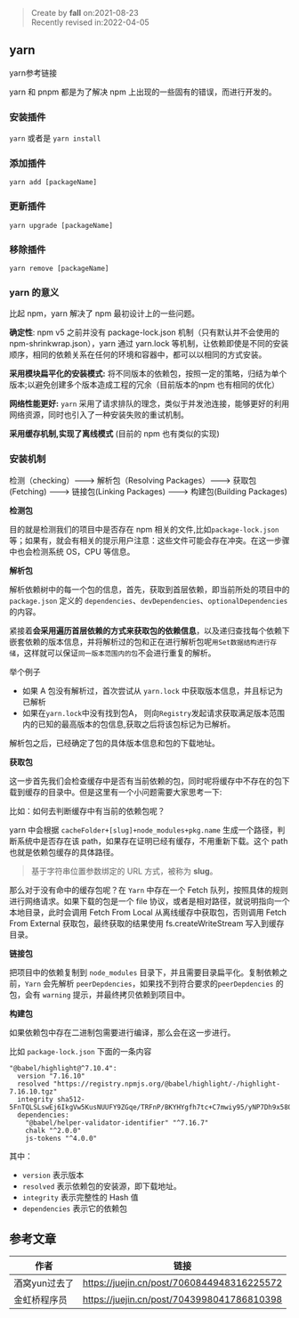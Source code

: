 > Create by **fall** on:2021-08-23<br/>
> Recently revised in:2022-04-05

## yarn 

yarn参考链接

yarn 和 pnpm 都是为了解决 npm 上出现的一些固有的错误，而进行开发的。

### 安装插件

`yarn` 或者是 `yarn install`

### 添加插件

`yarn add [packageName]`

### 更新插件

`yarn upgrade [packageName]`

### 移除插件

`yarn remove [packageName]`

### yarn 的意义

比起 npm，yarn 解决了 npm 最初设计上的一些问题。

**确定性**: npm v5 之前并没有 package-lock.json 机制（只有默认并不会使用的 npm-shrinkwrap.json），yarn 通过 yarn.lock 等机制，让依赖即使是不同的安装顺序，相同的依赖关系在任何的环境和容器中，都可以以相同的方式安装。

**采用模块扁平化的安装模式:** 将不同版本的依赖包，按照一定的策略，归结为单个版本;以避免创建多个版本造成工程的冗余（目前版本的npm 也有相同的优化）

**网络性能更好:** `yarn` 采用了请求排队的理念，类似于并发池连接，能够更好的利用网络资源，同时也引入了一种安装失败的重试机制。

**采用缓存机制,实现了离线模式** (目前的 npm 也有类似的实现)

### 安装机制

检测（checking）---> 解析包（Resolving Packages）---> 获取包(Fetching) ---> 链接包(Linking Packages) ---> 构建包(Building Packages)

**检测包**

目的就是检测我们的项目中是否存在 npm 相关的文件,比如`package-lock.json`等；如果有，就会有相关的提示用户注意：这些文件可能会存在冲突。在这一步骤中也会检测系统 OS，CPU 等信息。

**解析包**

解析依赖树中的每一个包的信息，首先，获取到首层依赖，即当前所处的项目中的 `package.json` 定义的 `dependencies`、`devDependencies`、`optionalDependencies` 的内容。

紧接着**会采用遍历首层依赖的方式来获取包的依赖信息**，以及递归查找每个依赖下嵌套依赖的版本信息，并将解析过的包和正在进行解析包呢`用Set数据结构进行存储`，这样就可以保证`同一版本范围内的包`不会进行重复的解析。

举个例子

- 如果 A 包没有解析过，首次尝试从 `yarn.lock` 中获取版本信息，并且标记为已解析
- 如果在`yarn.lock`中没有找到包A， 则向`Registry`发起请求获取满足版本范围内的已知的最高版本的包信息,获取之后将该包标记为已解析。

解析包之后，已经确定了包的具体版本信息和包的下载地址。

**获取包**

这一步首先我们会检查缓存中是否有当前依赖的包，同时呢将缓存中不存在的包下载到缓存的目录中。但是这里有一个小问题需要大家思考一下:

比如：如何去判断缓存中有当前的依赖包呢？

yarn 中会根据 `cacheFolder+[slug]+node_modules+pkg.name` 生成一个路径，判断系统中是否存在该 path，如果存在证明已经有缓存，不用重新下载。这个 path也就是依赖包缓存的具体路径。

> 基于字符串位置参数绑定的 URL 方式，被称为 **slug**。

那么对于没有命中的缓存包呢？在 `Yarn` 中存在一个 Fetch 队列，按照具体的规则进行网络请求。如果下载的包是一个 file 协议，或者是相对路径，就说明指向一个本地目录，此时会调用 Fetch From Local 从离线缓存中获取包，否则调用 Fetch From External 获取包，最终获取的结果使用 fs.createWriteStream 写入到缓存目录。

**链接包**

把项目中的依赖复制到 `node_modules` 目录下，并且需要目录扁平化。复制依赖之前，`Yarn` 会先解析 `peerDepdencies`，如果找不到符合要求的`peerDepdencies` 的包，会有 `warning` 提示，并最终拷贝依赖到项目中。

**构建包**

如果依赖包中存在二进制包需要进行编译，那么会在这一步进行。

比如 `package-lock.json` 下面的一条内容

```
"@babel/highlight@^7.10.4":
  version "7.16.10"
  resolved "https://registry.npmjs.org/@babel/highlight/-/highlight-7.16.10.tgz"
  integrity sha512-5FnTQLSLswEj6IkgVw5KusNUUFY9ZGqe/TRFnP/BKYHYgfh7tc+C7mwiy95/yNP7Dh9x580Vv8r7u7ZfTBFxdw==
  dependencies:
    "@babel/helper-validator-identifier" "^7.16.7"
    chalk "^2.0.0"
    js-tokens "^4.0.0"
```

其中：

- `version` 表示版本
- `resolved` 表示依赖包的安装源，即下载地址。
- `integrity` 表示完整性的 Hash 值
- `dependencies` 表示它的依赖包

## 参考文章

| 作者          | 链接                                       |
| ------------- | ------------------------------------------ |
| 酒窝yun过去了 | https://juejin.cn/post/7060844948316225572 |
| 金虹桥程序员  | https://juejin.cn/post/7043998041786810398 |


